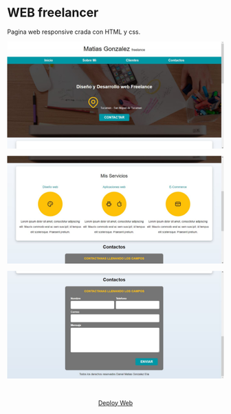 # WEB freelancer
Pagina web responsive crada con HTML y css.

<p align="center">
  <a><img src="./img/Captura1.JPG" /></a>
</p>
<p align="center">
    <a><img src="./img/Captura2.JPG" /></a>
</p>
<p align="center">
    <a><img src="./img/Captura3.JPG" /></a>
</p>
&nbsp;
<p align="center" width="400">
    <a href="https://stalwart-granita-a8fa8f.netlify.app">Deploy Web</a>
</p>

